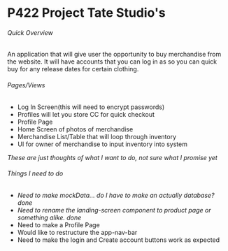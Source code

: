 # P422 Project Tate Studio's

###### Quick Overview

An application that will give user the opportunity to buy merchandise from the website. It will have accounts that you can log in as so you can quick buy for any release dates for certain clothing.


###### Pages/Views

- Log In Screen(this will need to encrypt passwords)
- Profiles will let you store CC for quick checkout
- Profile Page
- Home Screen of photos of merchandise
- Merchandise List/Table that will loop through inventory
- UI for owner of merchandise to input inventory into system

*These are just thoughts of what I want to do, not sure what I promise yet*

###### Things I need to do

- *Need to make mockData... do I have to make an actually database? done*
- *Need to rename the landing-screen component to product page or something alike. done*
- Need to make a Profile Page
- Would like to restructure the app-nav-bar
- Need to make the login and Create account buttons work as expected
